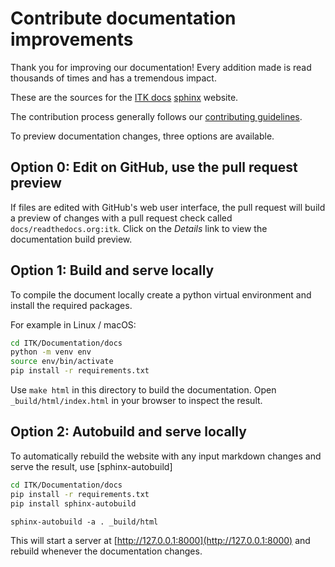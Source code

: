 # Contribute documentation improvements

Thank you for improving our documentation! Every addition made is read
thousands of times and has a tremendous impact.

These are the sources for the [ITK docs](https://docs.itk.org)
[sphinx](https://www.sphinx-doc.org/) website.

The contribution process generally follows our [contributing
guidelines](./contributing/index.md).

To preview documentation changes, three options are available.

## Option 0: Edit on GitHub, use the pull request preview

If files are edited with GitHub's web user interface, the pull request will
build a preview of changes with a pull request check called `docs/readthedocs.org:itk`.
Click on the *Details* link to view the documentation build preview.

## Option 1: Build and serve locally

To compile the document locally create a python virtual environment and install the required packages.

For example in Linux / macOS:

```sh
cd ITK/Documentation/docs
python -m venv env
source env/bin/activate
pip install -r requirements.txt
```

Use `make html` in this directory to build the documentation.
Open `_build/html/index.html` in your browser to inspect the result.

## Option 2: Autobuild and serve locally

To automatically rebuild the website with any input markdown changes and serve
the result, use [sphinx-autobuild]

```sh
cd ITK/Documentation/docs
pip install -r requirements.txt
pip install sphinx-autobuild
```

```
sphinx-autobuild -a . _build/html
```

This will start a server at [http://127.0.0.1:8000](http://127.0.0.1:8000)
and rebuild whenever the documentation changes.
